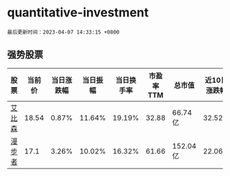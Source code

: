 # quantitative-investment

`最后更新时间：2023-04-07 14:33:15 +0800`

## 强势股票

|股票|当前价|当日涨跌幅|当日振幅|当日换手率|市盈率TTM|总市值|近10日涨跌幅|
|----|----|----|----|----|----|----|----|
|[艾比森](https://xueqiu.com/S/SZ300389)|18.54|0.87%|11.64%|19.19%|32.88|66.74亿|32.52%|
|[漫步者](https://xueqiu.com/S/SZ002351)|17.1|3.26%|10.02%|16.32%|61.66|152.04亿|22.06%|
